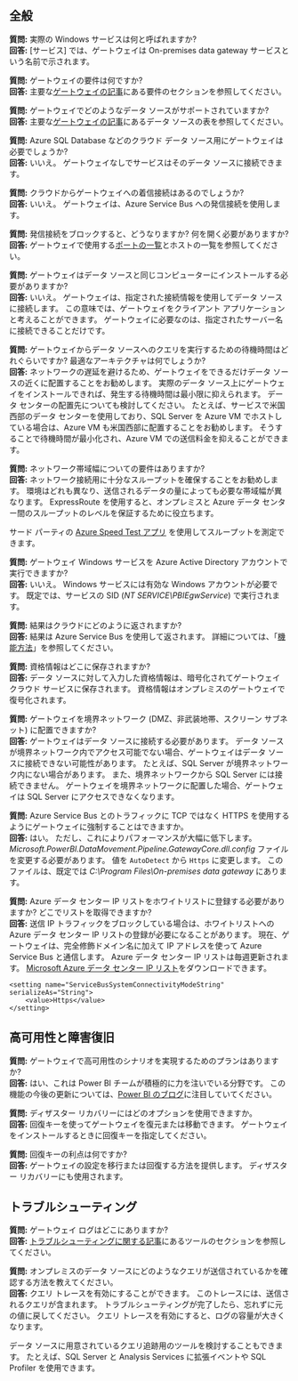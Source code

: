 ## <a name="general"></a>全般
**質問:** 実際の Windows サービスは何と呼ばれますか?  
**回答:** [サービス] では、ゲートウェイは On-premises data gateway サービスという名前で示されます。

**質問:** ゲートウェイの要件は何ですか?  
**回答:** 主要な[ゲートウェイの記事](../service-gateway-onprem.md)にある要件のセクションを参照してください。

**質問:** ゲートウェイでどのようなデータ ソースがサポートされていますか?  
**回答:** 主要な[ゲートウェイの記事](../service-gateway-onprem.md)にあるデータ ソースの表を参照してください。

**質問:** Azure SQL Database などのクラウド データ ソース用にゲートウェイは必要でしょうか?  
**回答:** いいえ。 ゲートウェイなしでサービスはそのデータ ソースに接続できます。

**質問:** クラウドからゲートウェイへの着信接続はあるのでしょうか?  
**回答:** いいえ。 ゲートウェイは、Azure Service Bus への発信接続を使用します。

**質問:** 発信接続をブロックすると、どうなりますか?  何を開く必要がありますか?  
**回答:** ゲートウェイで使用する[ポートの一覧](../service-gateway-onprem.md#ports)とホストの一覧を参照してください。

**質問:** ゲートウェイはデータ ソースと同じコンピューターにインストールする必要がありますか?  
**回答:** いいえ。 ゲートウェイは、指定された接続情報を使用してデータ ソースに接続します。 この意味では、ゲートウェイをクライアント アプリケーションと考えることができます。 ゲートウェイに必要なのは、指定されたサーバー名に接続できることだけです。

**質問:** ゲートウェイからデータ ソースへのクエリを実行するための待機時間はどれぐらいですか?  最適なアーキテクチャは何でしょうか?  
**回答:** ネットワークの遅延を避けるため、ゲートウェイをできるだけデータ ソースの近くに配置することをお勧めします。 実際のデータ ソース上にゲートウェイをインストールできれば、発生する待機時間は最小限に抑えられます。 データ センターの配置先についても検討してください。 たとえば、サービスで米国西部のデータ センターを使用しており、SQL Server を Azure VM でホストしている場合は、Azure VM も米国西部に配置することをお勧めします。 そうすることで待機時間が最小化され、Azure VM での送信料金を抑えることができます。

**質問:** ネットワーク帯域幅についての要件はありますか?  
**回答:** ネットワーク接続用に十分なスループットを確保することをお勧めします。 環境はどれも異なり、送信されるデータの量によっても必要な帯域幅が異なります。 ExpressRoute を使用すると、オンプレミスと Azure データ センター間のスループットのレベルを保証するために役立ちます。

サード パーティの [Azure Speed Test アプリ](http://azurespeedtest.azurewebsites.net/) を使用してスループットを測定できます。

**質問:** ゲートウェイ Windows サービスを Azure Active Directory アカウントで実行できますか?  
**回答:** いいえ。 Windows サービスには有効な Windows アカウントが必要です。 既定では、サービスの SID (*NT SERVICE\PBIEgwService*) で実行されます。

**質問:** 結果はクラウドにどのように返されますか?  
**回答:** 結果は Azure Service Bus を使用して返されます。 詳細については、「[機能方法](../service-gateway-onprem.md#how-the-gateway-works)」を参照してください。

**質問:** 資格情報はどこに保存されますか?  
**回答:** データ ソースに対して入力した資格情報は、暗号化されてゲートウェイ クラウド サービスに保存されます。 資格情報はオンプレミスのゲートウェイで復号化されます。

**質問:** ゲートウェイを境界ネットワーク (DMZ、非武装地帯、スクリーン サブネット) に配置できますか?  
**回答:** ゲートウェイはデータ ソースに接続する必要があります。 データ ソースが境界ネットワーク内でアクセス可能でない場合、ゲートウェイはデータ ソースに接続できない可能性があります。 たとえば、SQL Server が境界ネットワーク内にない場合があります。 また、境界ネットワークから SQL Server には接続できません。 ゲートウェイを境界ネットワークに配置した場合、ゲートウェイは SQL Server にアクセスできなくなります。

**質問:** Azure Service Bus とのトラフィックに TCP ではなく HTTPS を使用するようにゲートウェイに強制することはできますか。  
**回答:** はい。 ただし、これによりパフォーマンスが大幅に低下します。 *Microsoft.PowerBI.DataMovement.Pipeline.GatewayCore.dll.config* ファイルを変更する必要があります。 値を `AutoDetect` から `Https` に変更します。 このファイルは、既定では *C:\Program Files\On-premises data gateway* にあります。

**質問:** Azure データ センター IP リストをホワイトリストに登録する必要がありますか? どこでリストを取得できますか?  
**回答:** 送信 IP トラフィックをブロックしている場合は、ホワイトリストへの Azure データ センター IP リストの登録が必要になることがあります。 現在、ゲートウェイは、完全修飾ドメイン名に加えて IP アドレスを使って Azure Service Bus と通信します。 Azure データ センター IP リストは毎週更新されます。 [Microsoft Azure データ センター IP リスト](https://www.microsoft.com/download/details.aspx?id=41653)をダウンロードできます。

```
<setting name="ServiceBusSystemConnectivityModeString" serializeAs="String">
    <value>Https</value>
</setting>
```

## <a name="high-availabilitydisaster-recovery"></a>高可用性と障害復旧
**質問:** ゲートウェイで高可用性のシナリオを実現するためのプランはありますか?  
**回答:** はい、これは Power BI チームが積極的に力を注いでいる分野です。 この機能の今後の更新については、[Power BI のブログ](https://powerbi.microsoft.com/blog/)に注目していてください。

**質問:** ディザスター リカバリーにはどのオプションを使用できますか。  
**回答:** 回復キーを使ってゲートウェイを復元または移動できます。 ゲートウェイをインストールするときに回復キーを指定してください。

**質問:** 回復キーの利点は何ですか?  
**回答:** ゲートウェイの設定を移行または回復する方法を提供します。 ディザスター リカバリーにも使用されます。

## <a name="troubleshooting"></a>トラブルシューティング
**質問:** ゲートウェイ ログはどこにありますか?  
**回答:** [トラブルシューティングに関する記事](../service-gateway-onprem-tshoot.md#tools-for-troubleshooting)にあるツールのセクションを参照してください。

**質問:** オンプレミスのデータ ソースにどのようなクエリが送信されているかを確認する方法を教えてください。  
**回答:** クエリ トレースを有効にすることができます。  このトレースには、送信されるクエリが含まれます。 トラブルシューティングが完了したら、忘れずに元の値に戻してください。 クエリ トレースを有効にすると、ログの容量が大きくなります。

データ ソースに用意されているクエリ追跡用のツールを検討することもできます。 たとえば、SQL Server と Analysis Services に拡張イベントや SQL Profiler を使用できます。


